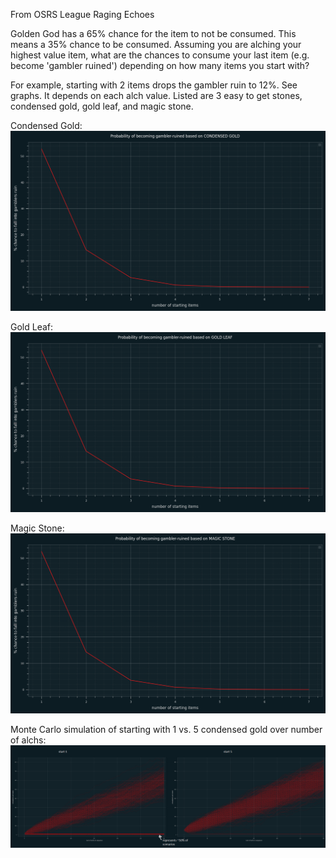 From OSRS League Raging Echoes

Golden God has a 65% chance for the item to not be consumed. This means a 35% chance to be consumed. Assuming you are alching your highest value item, what are the chances to consume your last item (e.g. become 'gambler ruined') depending on how many items you start with?

For example, starting with 2 items drops the gambler ruin to 12%. See graphs. It depends on each alch value.
Listed are 3 easy to get stones, condensed gold, gold leaf, and magic stone.


Condensed Gold:
![Condensed Gold](condensed.png)

Gold Leaf:
![Gold Leaf](gleaf.png)

Magic Stone:
![Magic Stone](mstone.png)


Monte Carlo simulation of starting with 1 vs. 5 condensed gold over number of alchs:
![Condensed Gold](adj.png)
